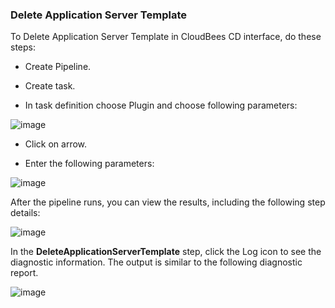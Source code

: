 
### Delete Application Server Template

To Delete Application Server Template in CloudBees CD interface, do these steps:

* Create Pipeline.

* Create task.

* In task definition choose Plugin and choose following parameters:

![image](images/DeleteApplicationServerTemplate/PipelinePicker.png)

* Click on arrow.

* Enter the following parameters:

![image](images/DeleteApplicationServerTemplate/PipelineConfig.png)


After the pipeline runs, you can view the results, including the following step details:

![image](images/DeleteApplicationServerTemplate/PipelineResult.png)

In the **DeleteApplicationServerTemplate** step, click the Log icon to see the diagnostic information. The output is similar to the following diagnostic report.

![image](images/DeleteApplicationServerTemplate/PipelineLog.png)

